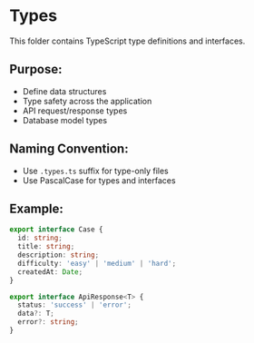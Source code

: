 # Types

This folder contains TypeScript type definitions and interfaces.

## Purpose:
- Define data structures
- Type safety across the application
- API request/response types
- Database model types

## Naming Convention:
- Use `.types.ts` suffix for type-only files
- Use PascalCase for types and interfaces

## Example:
```typescript
export interface Case {
  id: string;
  title: string;
  description: string;
  difficulty: 'easy' | 'medium' | 'hard';
  createdAt: Date;
}

export interface ApiResponse<T> {
  status: 'success' | 'error';
  data?: T;
  error?: string;
}
```
